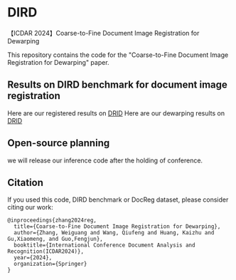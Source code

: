 # DIRD
【ICDAR 2024】Coarse-to-Fine Document Image Registration for Dewarping

This repository contains the code for the "Coarse-to-Fine Document Image Registration for Dewarping" paper.


## Results on DIRD benchmark for document image registration

Here are our registered results on [DRID](https://drive.google.com/file/d/1Hq_ZiBlI_9cpt0UV9cNI67tNFQvFyruz/view?usp=drive_link)
Here are our dewarping results on [DRID](https://drive.google.com/)

## Open-source planning 
we will release our inference code after the holding of conference. 



## Citation
If you used this code, DIRD benchmark or DocReg dataset, please consider citing our work:
```
@inproceedings{zhang2024reg,
  title={Coarse-to-Fine Document Image Registration for Dewarping},
  author={Zhang, Weiguang and Wang, Qiufeng and Huang, Kaizhu and Gu,Xiaomeng, and Guo,Fengjun},
  booktitle={International Conference Document Analysis and Recognition(ICDAR2024)},
  year={2024},
  organization={Springer}
}
```
